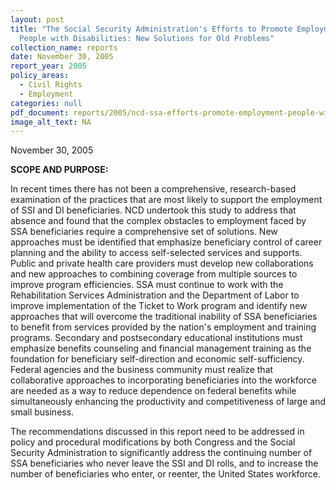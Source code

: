 ```yaml
---
layout: post
title: "The Social Security Administration's Efforts to Promote Employment for
  People with Disabilities: New Solutions for Old Problems"
collection_name: reports
date: November 30, 2005
report_year: 2005
policy_areas:
  - Civil Rights
  - Employment
categories: null
pdf_document: reports/2005/ncd-ssa-efforts-promote-employment-people-with-disabilities-2005.pdf
image_alt_text: NA
---
```

N﻿ovember 30, 2005

**S﻿COPE AND PURPOSE:**

In recent times there has not been a comprehensive, research-based examination of the practices that are most likely to support the employment of SSI and DI beneficiaries. NCD undertook this study to address that absence and found that the complex obstacles to employment faced by SSA beneficiaries require a comprehensive set of solutions. New approaches must be identified that emphasize beneficiary control of career planning and the ability to access self-selected services and supports. Public and private health care providers must develop new collaborations and new approaches to combining coverage from multiple sources to improve program efficiencies. SSA must continue to work with the Rehabilitation Services Administration and the Department of Labor to improve implementation of the Ticket to Work program and identify new approaches that will overcome the traditional inability of SSA beneficiaries to benefit from services provided by the nation's employment and training programs. Secondary and postsecondary educational institutions must emphasize benefits counseling and financial management training as the foundation for beneficiary self-direction and economic self-sufficiency. Federal agencies and the business community must realize that collaborative approaches to incorporating beneficiaries into the workforce are needed as a way to reduce dependence on federal benefits while simultaneously enhancing the productivity and competitiveness of large and small business.

The recommendations discussed in this report need to be addressed in policy and procedural modifications by both Congress and the Social Security Administration to significantly address the continuing number of SSA beneficiaries who never leave the SSI and DI rolls, and to increase the number of beneficiaries who enter, or reenter, the United States workforce.